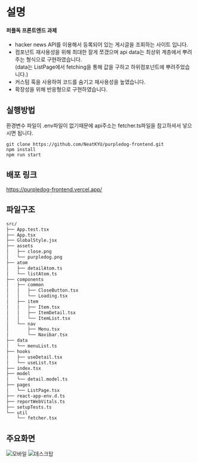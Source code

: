 # 설명
#### 퍼플독 프론트엔드 과제
- hacker news API를 이용해서 등록되어 있는 게시글을 조회하는 사이트 입니다.
- 컴포넌트 재사용성을 위해 최대한 잘게 쪼갰으며 api data는 최상위 계층에서 뿌려주는 형식으로 구현하였습니다. <br/>
  (data는 ListPage에서 fetching을 통해 값을 구하고 하위컴포넌트에 뿌려주었습니다.) 
- 커스텀 훅을 사용하여 코드를 숨기고 재사용성을 높였습니다. 
- 확장성을 위해 반응형으로 구현하였습니다.


## 실행방법
환경변수 파일이 .env파일이 없기때문에 api주소는 fetcher.ts파일을 참고하셔서 넣으시면 됩니다.
```
git clone https://github.com/NeatKYU/purpledog-frontend.git
npm install
npm run start
```

## 배포 링크
https://purpledog-frontend.vercel.app/

## 파일구조
```bash
src/
├── App.test.tsx
├── App.tsx
├── GlobalStyle.jsx
├── assets
│   ├── close.png
│   └── purpledog.png
├── atom
│   ├── detailAtom.ts
│   └── listAtom.ts
├── components
│   ├── common
│   │   ├── CloseButton.tsx
│   │   └── Loading.tsx
│   ├── item
│   │   ├── Item.tsx
│   │   ├── ItemDetail.tsx
│   │   └── ItemList.tsx
│   └── nav
│       ├── Menu.tsx
│       └── Navibar.tsx
├── data
│   └── menuList.ts
├── hooks
│   ├── useDetail.tsx
│   └── useList.tsx
├── index.tsx
├── model
│   └── detail.model.ts
├── pages
│   └── ListPage.tsx
├── react-app-env.d.ts
├── reportWebVitals.ts
├── setupTests.ts
└── util
    └── fetcher.tsx
```

## 주요화면
![모바일](https://user-images.githubusercontent.com/22316798/159198824-56dc5824-7753-411c-8aa5-cef0e75c3d8e.gif)
![데스크탑](https://user-images.githubusercontent.com/22316798/159198849-df6ef408-2ff6-4916-a30a-ea7a1d737e88.gif)

